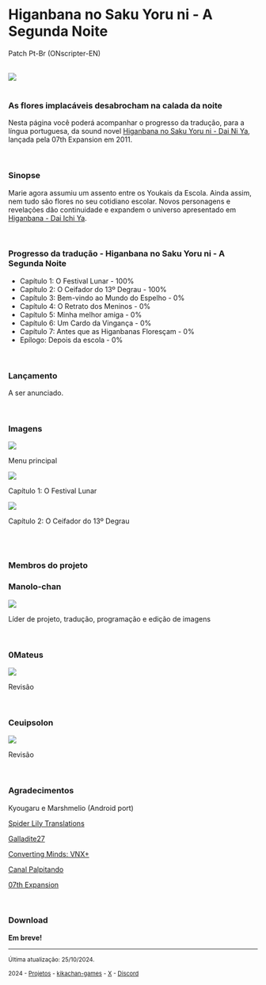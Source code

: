 <h1>Higanbana no Saku Yoru ni - A Segunda Noite</h1>
<p>Patch Pt-Br (ONscripter-EN)</p>
<br/>
<img src="https://kikachangames.github.io/higanbana2/higan2.jpg">
<br/>
<br/>

<h3>As flores implacáveis desabrocham na calada da noite</h3>
<p>Nesta página você poderá acompanhar o progresso da tradução, para a língua portuguesa, da sound novel <a href="https://vndb.org/v8832" target="_blank"> Higanbana no Saku Yoru ni - Dai Ni Ya</a>, lançada pela 07th Expansion em 2011.</p>
<br/>

<h3>Sinopse</h3>
<p>Marie agora assumiu um assento entre os Youkais da Escola. Ainda assim, nem tudo são flores no seu cotidiano escolar. Novos personagens e revelações dão continuidade e expandem o universo apresentado em <a href="https://kikachangames.github.io/higanbana1-pt-br/">Higanbana - Dai Ichi Ya</a>.</p>
<br/>

<h3>Progresso da tradução - Higanbana no Saku Yoru ni - A Segunda Noite</h3>

<ul>
    <li>Capítulo 1: O Festival Lunar - 100%</li>
    <li>Capítulo 2: O Ceifador do 13º Degrau - 100%</li>
    <li>Capítulo 3: Bem-vindo ao Mundo do Espelho - 0%</li>
    <li>Capítulo 4: O Retrato dos Meninos - 0%</li>
    <li>Capítulo 5: Minha melhor amiga - 0%</li>
    <li>Capítulo 6: Um Cardo da Vingança - 0%</li>
    <li>Capítulo 7: Antes que as Higanbanas Floresçam - 0%</li>
    <li>Epílogo: Depois da escola - 0%</li>
</ul>
<br/>

<h3>Lançamento</h3>
<p>A ser anunciado.</p>
<br/>

<h3>Imagens</h3>
<img src="https://kikachangames.github.io/higanbana2/higan2_menu.png">
<p>Menu principal</p>
<img src="https://kikachangames.github.io/higanbana2/01.png">
<p>Capítulo 1: O Festival Lunar</p>
<img src="https://kikachangames.github.io/higanbana2/02.png">
<p>Capítulo 2: O Ceifador do 13º Degrau</p>
<br/>
<br/>

<h3>Membros do projeto</h3>

<h3>Manolo-chan</h3>
<img src="https://kikachangames.github.io/air/manolo.png">
<p>Líder de projeto, tradução, programação e edição de imagens</p>
<br/>

<h3>0Mateus</h3>
<img src="https://kikachangames.github.io/higanbana1-pt-br/mateus.png">
<p>Revisão</p>
<br/>

<h3>Ceuipsolon</h3>
<img src="https://kikachangames.github.io/higanbana1-pt-br/ceuipsolon.png">
<p>Revisão</p>
<br/>


<h3>Agradecimentos</h3>
<p>Kyougaru e Marshmelio (Android port)</p>
<p><a href="https://www.spiderlilytranslations.com" target="_blank">Spider Lily Translations</a></p>
<p><a href="https://github.com/Galladite27/ONScripter-EN" target="_blank">Galladite27</a></p>
<p><a href="https://vnx.uvnworks.com/" target="_blank">Converting Minds: VNX+</a></p>
<p><a href="https://www.youtube.com/@Palpitando_123" target="_blank">Canal Palpitando</a></p>
<p><a href="https://07th-expansion.net" target="_blank">07th Expansion</a></p>
<br/>

<h3>Download</h3>

<p><b>Em breve!</b></p>

<hr>
<p><small>Última atualização: 25/10/2024.</small></p>
<p><small>2024 - <a href="https://kikachangames.github.io/projetos/">Projetos</a> - <a href="https://kikachan-games.itch.io/" target="_blank">kikachan-games</a> - <a href="https://twitter.com/kikachangames/" target="_blank">X</a> - <a href="https://discord.gg/jsm8yKtu2E" target="_blank">Discord</a></small></p>

